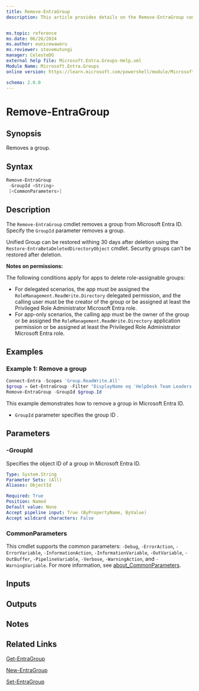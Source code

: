 ```yaml
---
title: Remove-EntraGroup
description: This article provides details on the Remove-EntraGroup command.


ms.topic: reference
ms.date: 06/26/2024
ms.author: eunicewaweru
ms.reviewer: stevemutungi
manager: CelesteDG
external help file: Microsoft.Entra.Groups-Help.xml
Module Name: Microsoft.Entra.Groups
online version: https://learn.microsoft.com/powershell/module/Microsoft.Entra.Groups/Remove-EntraGroup

schema: 2.0.0
---
```


# Remove-EntraGroup

## Synopsis

Removes a group.

## Syntax

```powershell
Remove-EntraGroup
 -GroupId <String>
 [<CommonParameters>]
```

## Description

The `Remove-EntraGroup` cmdlet removes a group from Microsoft Entra ID. Specify the `GroupId` parameter removes a group. 

Unified Group can be restored withing 30 days after deletion using the `Restore-EntraBetaDeletedDirectoryObject` cmdlet. Security groups can't be restored after deletion.

**Notes on permissions:**

The following conditions apply for apps to delete role-assignable groups:

- For delegated scenarios, the app must be assigned the `RoleManagement.ReadWrite.Directory` delegated permission, and the calling user must be the creator of the group or be assigned at least the Privileged Role Administrator Microsoft Entra role.
- For app-only scenarios, the calling app must be the owner of the group or be assigned the `RoleManagement.ReadWrite.Directory` application permission or be assigned at least the Privileged Role Administrator Microsoft Entra role.

## Examples

### Example 1: Remove a group

```powershell
Connect-Entra -Scopes 'Group.ReadWrite.All'
$group = Get-EntraGroup -Filter "DisplayName eq 'HelpDesk Team Leaders'"
Remove-EntraGroup -GroupId $group.Id
```

This example demonstrates how to remove a group in Microsoft Entra ID.

- `GroupId` parameter specifies the group ID .

## Parameters

### -GroupId

Specifies the object ID of a group in Microsoft Entra ID.

```yaml
Type: System.String
Parameter Sets: (All)
Aliases: ObjectId

Required: True
Position: Named
Default value: None
Accept pipeline input: True (ByPropertyName, ByValue)
Accept wildcard characters: False
```

### CommonParameters

This cmdlet supports the common parameters: `-Debug`, `-ErrorAction`, `-ErrorVariable`, `-InformationAction`, `-InformationVariable`, `-OutVariable`, `-OutBuffer`, `-PipelineVariable`, `-Verbose`, `-WarningAction`, and `-WarningVariable`. For more information, see [about_CommonParameters](https://go.microsoft.com/fwlink/?LinkID=113216).

## Inputs

## Outputs

## Notes

## Related Links

[Get-EntraGroup](Get-EntraGroup.md)

[New-EntraGroup](New-EntraGroup.md)

[Set-EntraGroup](Set-EntraGroup.md)
